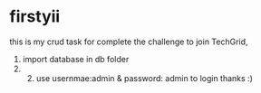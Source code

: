 firstyii
========
this is my crud task for complete the challenge to join TechGrid, 
1. import database in db folder 
2. 2. use usernmae:admin & password: admin to login thanks :)
